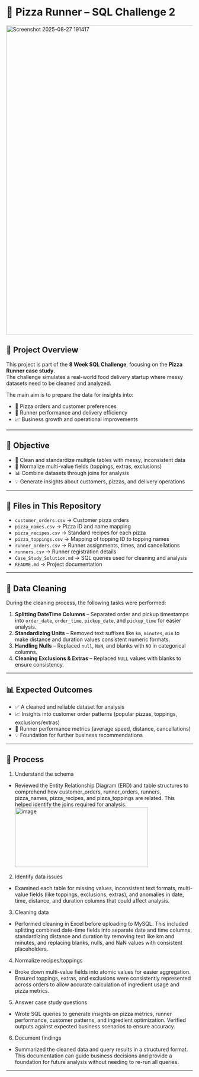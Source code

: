 # 🍕 Pizza Runner – SQL Challenge 2  
<img width="835" height="834" alt="Screenshot 2025-08-27 191417" src="https://github.com/user-attachments/assets/bc5a4987-1260-4f1e-83f1-e9126fbb32c5" />

## 📖 Project Overview  
This project is part of the **8 Week SQL Challenge**, focusing on the **Pizza Runner case study**.  
The challenge simulates a real-world food delivery startup where messy datasets need to be cleaned and analyzed.  

The main aim is to prepare the data for insights into:  
- 🍕 Pizza orders and customer preferences  
- 🏃 Runner performance and delivery efficiency  
- 📈 Business growth and operational improvements  

---

## 🎯 Objective  
- 🧹 Clean and standardize multiple tables with messy, inconsistent data  
- 🔗 Normalize multi-value fields (toppings, extras, exclusions)  
- 📊 Combine datasets through joins for analysis  
- 💡 Generate insights about customers, pizzas, and delivery operations  

---

## 📂 Files in This Repository  
- `customer_orders.csv` → Customer pizza orders
- `pizza_names.csv` → Pizza ID and name mapping
- `pizza_recipes.csv` → Standard recipes for each pizza
- `pizza_toppings.csv` → Mapping of topping ID to topping names
- `runner_orders.csv` → Runner assignments, times, and cancellations  
- `runners.csv` → Runner registration details  
- `Case_Study_Solution.md` → SQL queries used for cleaning and analysis  
- `README.md` → Project documentation  

---

## 🧹 Data Cleaning  
During the cleaning process, the following tasks were performed:  

1. **Splitting DateTime Columns** – Separated order and pickup timestamps into `order_date`, `order_time`, `pickup_date`, and `pickup_time` for easier analysis.  
2. **Standardizing Units** – Removed text suffixes like `km`, `minutes`, `min` to make distance and duration values consistent numeric formats.  
3. **Handling Nulls** – Replaced `null`, `NaN`, and blanks with `NO` in categorical columns.  
4. **Cleaning Exclusions & Extras** – Replaced `NULL` values with blanks to ensure consistency.  

---

## 📊 Expected Outcomes  
- ✅ A cleaned and reliable dataset for analysis  
- 📈 Insights into customer order patterns (popular pizzas, toppings, exclusions/extras)  
- 🚚 Runner performance metrics (average speed, distance, cancellations)  
- 💡 Foundation for further business recommendations  

---
## 🔄 Process  

1. Understand the schema
- Reviewed the Entity Relationship Diagram (ERD) and table structures to comprehend how customer_orders, runner_orders, runners, pizza_names, 
  pizza_recipes, and pizza_toppings are related. This helped identify the joins required for analysis.
  <img width="359" height="161" alt="image" src="https://github.com/user-attachments/assets/b3dd9d21-0f7b-4d70-afbb-4bc44f5d037c" />
2. Identify data issues
- Examined each table for missing values, inconsistent text formats, multi-value fields (like toppings, exclusions, extras), and anomalies in date,
  time, distance, and duration columns that could affect analysis.
3. Cleaning data
 - Performed cleaning in Excel before uploading to MySQL. This included splitting combined date-time fields into separate date and time columns, standardizing distance and
   duration by removing text like km and minutes, and replacing blanks, nulls, and NaN values with consistent placeholders.
4. Normalize recipes/toppings
 - Broke down multi-value fields into atomic values for easier aggregation. Ensured toppings, extras, and exclusions were consistently
   represented across orders to allow accurate calculation of ingredient usage and pizza metrics.
5. Answer case study questions
- Wrote SQL queries to generate insights on pizza metrics, runner performance, customer patterns, and ingredient optimization. Verified outputs
  against expected business scenarios to ensure accuracy.
6. Document findings
- Summarized the cleaned data and query results in a structured format. This documentation can guide business decisions and provide a foundation for
  future analysis without needing to re-run all queries.
---
